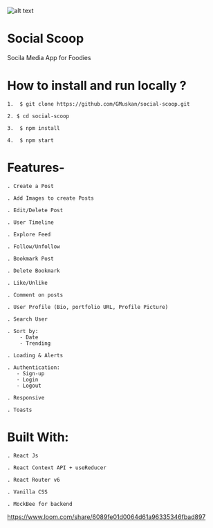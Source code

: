 ![alt text](https://t3.ftcdn.net/jpg/01/66/81/14/240_F_166811450_8YRNZ657W0xbscSgUP8xMUlFMpqEMqdL.jpg)

# Social Scoop
Socila Media App for Foodies

# How to install and run locally ?

    1.  $ git clone https://github.com/GMuskan/social-scoop.git

    2. $ cd social-scoop

    3.  $ npm install

    4.  $ npm start
    
# Features-

    . Create a Post

    . Add Images to create Posts

    . Edit/Delete Post

    . User Timeline

    . Explore Feed

    . Follow/Unfollow

    . Bookmark Post

    . Delete Bookmark

    . Like/Unlike

    . Comment on posts

    . User Profile (Bio, portfolio URL, Profile Picture)

    . Search User

    . Sort by:
        - Date
        - Trending

    . Loading & Alerts

    . Authentication:
       - Sign-up
       - Login
       - Logout

    . Responsive

    . Toasts

# Built With:

    . React Js

    . React Context API + useReducer

    . React Router v6

    . Vanilla CSS

    . MockBee for backend
    





https://www.loom.com/share/6089fe01d0064d61a96335346fbad897